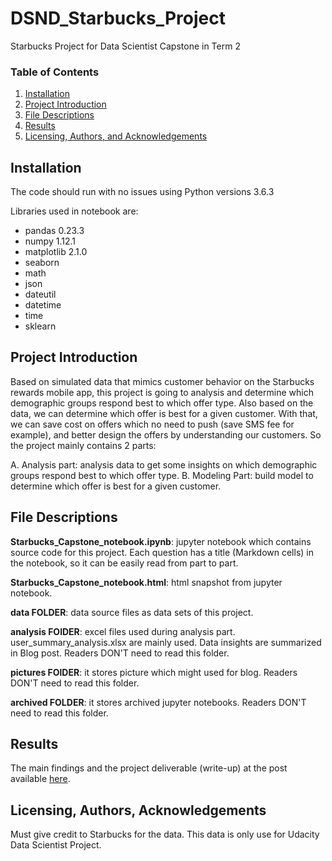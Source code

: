 # DSND_Starbucks_Project
Starbucks Project for Data Scientist Capstone in Term 2

### Table of Contents

1. [Installation](#installation)
2. [Project Introduction](#introduction)
3. [File Descriptions](#files)
4. [Results](#results)
5. [Licensing, Authors, and Acknowledgements](#licensing)

## Installation <a name="installation"></a>

The code should run with no issues using Python versions 3.6.3

Libraries used in notebook are:
- pandas 0.23.3
- numpy 1.12.1
- matplotlib 2.1.0
- seaborn
- math
- json
- dateutil
- datetime
- time
- sklearn

## Project Introduction<a name="introduction"></a>

Based on simulated data that mimics customer behavior on the Starbucks rewards mobile app, this project is going to analysis and determine which demographic groups respond best to which offer type. Also based on the data, we can determine which offer is best for a given customer. With that, we can save cost on offers which no need to push (save SMS fee for example), and better design the offers by understanding our customers. So the project mainly contains 2 parts:

A. Analysis part: analysis data to get some insights on which demographic groups respond best to which offer type.
B. Modeling Part: build model to determine which offer is best for a given customer.


## File Descriptions <a name="files"></a>

**Starbucks_Capstone_notebook.ipynb**: jupyter notebook which contains source code for this project. Each question has a title (Markdown cells) in the notebook, so it can be easily read from part to part.  

**Starbucks_Capstone_notebook.html**: html snapshot from jupyter notebook. 

**data FOLDER**: data source files as data sets of this project.

**analysis FOlDER**: excel files used during analysis part. user_summary_analysis.xlsx are mainly used. Data insights are summarized in Blog post. Readers DON'T need to read this folder.

**pictures FOlDER**: it stores picture which might used for blog. Readers DON'T need to read this folder.

**archived FOLDER**: it stores archived jupyter notebooks. Readers DON'T need to read this folder.


## Results<a name="results"></a>

The main findings and the project deliverable (write-up) at the post available [here](https://github.com/VickieL/DSND_Starbucks_Project/wiki/Starbucks-Project-Blog-Post).

## Licensing, Authors, Acknowledgements<a name="licensing"></a>

Must give credit to Starbucks for the data. This data is only use for Udacity Data Scientist Project. 


